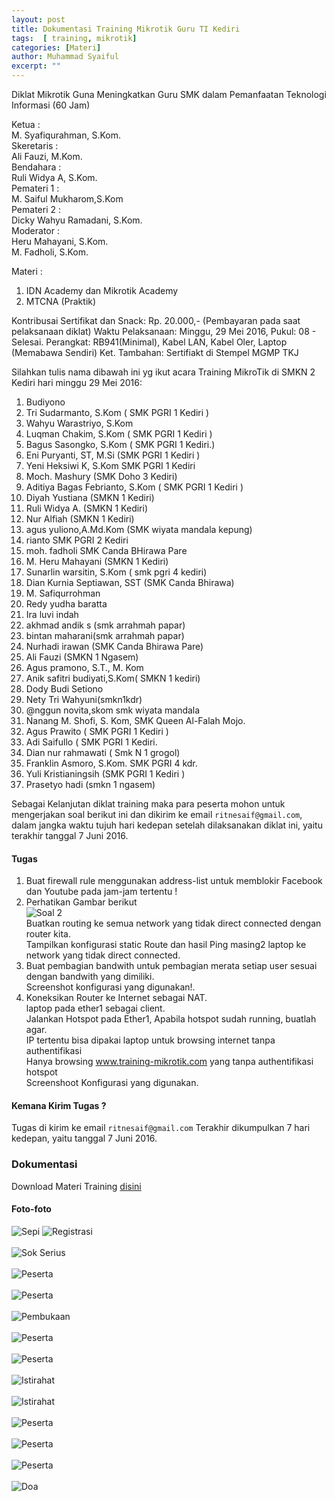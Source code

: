 ```yaml
---
layout: post
title: Dokumentasi Training Mikrotik Guru TI Kediri
tags:  [ training, mikrotik]
categories: [Materi]
author: Muhammad Syaiful
excerpt: ""
---
```


Diklat Mikrotik Guna Meningkatkan Guru SMK dalam Pemanfaatan Teknologi Informasi (60 Jam)

Ketua		: <br>M. Syafiqurahman, S.Kom.<br>
Skeretaris	: <br>Ali Fauzi, M.Kom.<br>
Bendahara	: <br>Ruli Widya A, S.Kom.<br>
Pemateri 1	: <br>M. Saiful Mukharom,S.Kom<br>
Pemateri 2	: <br>Dicky Wahyu Ramadani, S.Kom.<br>
Moderator	: <br>Heru Mahayani, S.Kom.<br>
		      M. Fadholi, S.Kom.

Materi	:<br>
1. IDN Academy dan Mikrotik Academy<br>
2. MTCNA (Praktik)

Kontribusai Sertifikat dan Snack: Rp. 20.000,- (Pembayaran pada saat pelaksanaan diklat)
Waktu Pelaksanaan: Minggu, 29 Mei 2016, Pukul: 08 - Selesai.
Perangkat: RB941(Minimal), Kabel LAN, Kabel Oler, Laptop (Memabawa Sendiri)
Ket. Tambahan: Sertifiakt di Stempel MGMP TKJ

Silahkan tulis nama dibawah ini yg ikut acara Training MikroTik di SMKN 2 Kediri hari minggu 29 Mei 2016:

1. Budiyono
2. Tri Sudarmanto, S.Kom ( SMK PGRI 1 Kediri )
3. Wahyu Warastriyo, S.Kom
4. Luqman Chakim, S.Kom ( SMK PGRI 1 Kediri )
5. Bagus Sasongko, S.Kom ( SMK PGRI 1 Kediri.)
6. Eni Puryanti, ST, M.Si (SMK PGRI 1 Kediri )
7. Yeni Heksiwi K, S.Kom SMK PGRI 1 Kediri
8. Moch. Mashury (SMK Doho 3 Kediri)
9. Aditiya Bagas Febrianto, S.Kom ( SMK PGRI 1 Kediri )
10. Diyah Yustiana (SMKN 1 Kediri)
11. Ruli Widya A. (SMKN 1 Kediri)
12. Nur Alfiah (SMKN 1 Kediri)
13. agus yuliono,A.Md.Kom (SMK wiyata mandala kepung)
14. rianto SMK PGRI 2 Kediri
15. moh. fadholi SMK Canda BHirawa Pare
16. M. Heru Mahayani (SMKN 1 Kediri)
17. Sunarlin warsitin, S.Kom ( smk pgri 4 kediri)
18. Dian Kurnia Septiawan, SST (SMK Canda Bhirawa)
19. M. Safiqurrohman
20. Redy yudha baratta
21. Ira luvi indah
22. akhmad andik s (smk arrahmah papar)
23. bintan maharani(smk arrahmah papar)
24. Nurhadi irawan (SMK Canda Bhirawa Pare)
25. Ali Fauzi (SMKN 1 Ngasem)
26. Agus pramono, S.T., M. Kom
27. Anik safitri budiyati,S.Kom( SMKN 1 kediri)
28. Dody Budi Setiono
29. Nety Tri Wahyuni(smkn1kdr)
30. @nggun novita,skom smk wiyata mandala
31. Nanang M. Shofi, S. Kom, SMK Queen Al-Falah Mojo.                                                                                      
32. Agus Prawito ( SMK PGRI 1 Kediri )                                                    
33. Adi Saifullo ( SMK PGRI 1 Kediri.
34. Dian nur rahmawati ( Smk N 1 grogol)
35. Franklin Asmoro, S.Kom. SMK PGRI 4 kdr.                           
36. Yuli Kristianingsih (SMK PGRI 1 Kediri )
37. Prasetyo hadi (smkn 1 ngasem)


Sebagai Kelanjutan diklat training maka para peserta mohon untuk mengerjakan soal berikut ini dan dikirim ke email `ritnesaif@gmail.com`, dalam jangka waktu tujuh hari kedepan setelah dilaksanakan diklat ini, yaitu terakhir tanggal 7 Juni 2016.

#### Tugas 
1. Buat firewall rule menggunakan address-list untuk memblokir Facebook dan Youtube pada jam-jam tertentu !
2. Perhatikan Gambar berikut<br> ![Soal 2](/myblog/assets/images/soal-2.png) <br> Buatkan routing ke semua network yang tidak direct connected dengan router kita. <br> Tampilkan konfigurasi static Route dan hasil Ping masing2 laptop ke network yang tidak direct connected.
3. Buat pembagian bandwith untuk pembagian merata setiap user sesuai dengan bandwith yang dimiliki. <br> Screenshot konfigurasi yang digunakan!.
4. Koneksikan Router ke Internet sebagai NAT. <br> laptop pada ether1 sebagai client. <br>Jalankan Hotspot pada Ether1, Apabila hotspot sudah running, buatlah agar. <br> IP tertentu bisa dipakai laptop untuk browsing internet tanpa authentifikasi <br> Hanya browsing www.training-mikrotik.com yang tanpa authentifikasi hotspot <br> Screenshoot Konfigurasi yang digunakan.

#### Kemana Kirim Tugas ?
Tugas di kirim ke email `ritnesaif@gmail.com` Terakhir dikumpulkan 7 hari kedepan, yaitu tanggal 7 Juni 2016.

### Dokumentasi
Download Materi Training [disini](/myblog/assets/files/materi-trainning.rar)

#### Foto-foto
![Sepi](/myblog/assets/images/smkn2/sepi.JPG)
![Registrasi](/myblog/assets/images/smkn2/registrasi.JPG)<br><br>![Sok Serius](/myblog/assets/images/smkn2/pemateri.JPG)<br><br>![Peserta](/myblog/assets/images/smkn2/peserta6.JPG)<br><br>![Peserta](/myblog/assets/images/smkn2/peserta4.JPG)<br><br>![Pembukaan](/myblog/assets/images/smkn2/pembukaan.JPG)<br><br>![Peserta](/myblog/assets/images/smkn2/peserta3.JPG)<br><br>![Peserta](/myblog/assets/images/smkn2/pemanasan.JPG)<br><br>![Istirahat](/myblog/assets/images/smkn2/ishoma2.JPG)<br><br>![Istirahat](/myblog/assets/images/smkn2/ishoma1.JPG)<br><br>![Peserta](/myblog/assets/images/smkn2/peserta1.JPG)<br><br>![Peserta](/myblog/assets/images/smkn2/peserta5.JPG)<br><br>![Peserta](/myblog/assets/images/smkn2/peserta2.JPG)<br><br>![Doa](/myblog/assets/images/smkn2/doa.JPG)